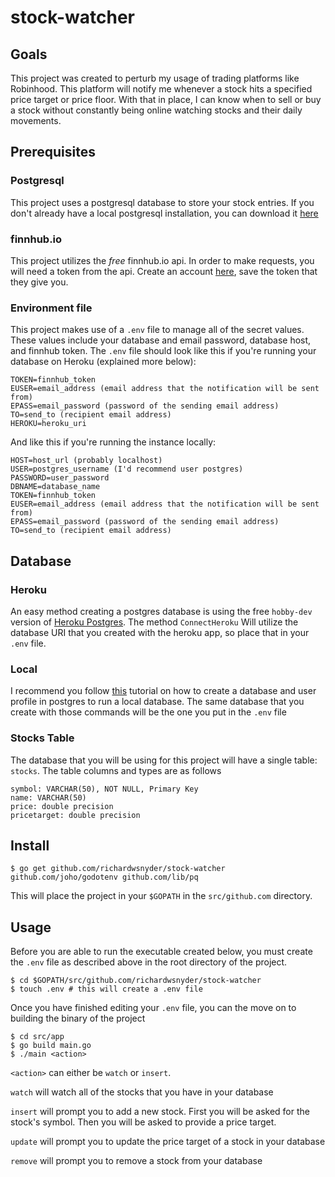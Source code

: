 # stock-watcher

## Goals
This project was created to perturb my usage of trading platforms like Robinhood. This platform will notify me whenever a stock hits a specified price target or price floor. With that in place, I can know when to sell or buy a stock without constantly being online watching stocks and their daily movements.

## Prerequisites

### Postgresql
This project uses a postgresql database to store your stock entries. If you don't already have a local postgresql installation, you can download it [here](https://www.postgresql.org/download/)

### finnhub.io

This project utilizes the _free_ finnhub.io api. In order to make requests, you will need a token from the api. Create an account [here](https://finnhub.io), save the token that they give you.

### Environment file
This project makes use of a `.env` file to manage all of the secret values. These values include your database and email password, database host, and finnhub token. The `.env` file should look like this if you're running your database on Heroku (explained more below):
```
TOKEN=finnhub_token
EUSER=email_address (email address that the notification will be sent from)
EPASS=email_password (password of the sending email address)
TO=send_to (recipient email address)
HEROKU=heroku_uri
```

And like this if you're running the instance locally:
```
HOST=host_url (probably localhost)
USER=postgres_username (I'd recommend user postgres)
PASSWORD=user_password
DBNAME=database_name
TOKEN=finnhub_token
EUSER=email_address (email address that the notification will be sent from)
EPASS=email_password (password of the sending email address)
TO=send_to (recipient email address)
```

## Database

### Heroku
An easy method creating a postgres database is using the free `hobby-dev` version of [Heroku Postgres](https://devcenter.heroku.com/articles/heroku-postgresql#using-the-cli). The method `ConnectHeroku` Will utilize the database URI that you created with the heroku app, so place that in your `.env` file.

### Local
I recommend you follow [this](https://medium.com/coding-blocks/creating-user-database-and-adding-access-on-postgresql-8bfcd2f4a91e) tutorial on how to create a database and user profile in postgres to run a local database. The same database that you create with those commands will be the one you put in the `.env` file

### Stocks Table

The database that you will be using for this project will have a single table: `stocks`. The table columns and types are as follows
```
symbol: VARCHAR(50), NOT NULL, Primary Key
name: VARCHAR(50)
price: double precision
pricetarget: double precision
```

## Install
```
$ go get github.com/richardwsnyder/stock-watcher github.com/joho/godotenv github.com/lib/pq
```

This will place the project in your `$GOPATH` in the `src/github.com` directory. 

## Usage
Before you are able to run the executable created below, you must create the `.env` file as described above in the root directory of the project.
```
$ cd $GOPATH/src/github.com/richardwsnyder/stock-watcher
$ touch .env # this will create a .env file
```
Once you have finished editing your `.env` file, you can the move on to building the binary of the project
```
$ cd src/app
$ go build main.go
$ ./main <action>
```

`<action>` can either be `watch` or `insert`.

`watch` will watch all of the stocks that you have in your database

`insert` will prompt you to add a new stock. First you will be asked for the stock's symbol. Then you will be asked to provide a price target. 

`update` will prompt you to update the price target of a stock in your database

`remove` will prompt you to remove a stock from your database
